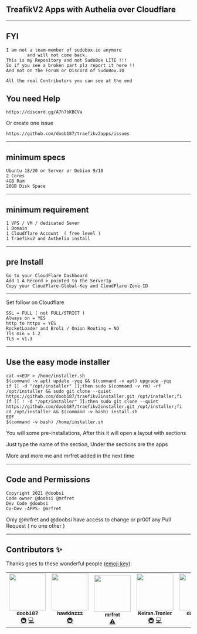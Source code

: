 ## TreafikV2 Apps with Authelia over Cloudflare

---

## FYI
```
I am not a team-member of sudobox.io anymore
        and will not come back.
This is my Repository and not SudoBox LITE !!!
So if you see a broken part plz report it here !!
And not on the Forum or Discord of SudoBox.IO

All the real Contributors you can see at the end 
```


## You need Help 

```
https://discord.gg/A7h7bKBCVa
```
Or create one issue 
```
https://github.com/doob187/traefikv2apps/issues
```


---

## minimum specs
```
Ubuntu 18/20 or Server or Debian 9/10
2 Cores
4GB Ram
20GB Disk Space
```

---

## minimum requirement
```
1 VPS / VM / dedicated Sever
1 Domain
1 Cloudflare Account  ( free level )
1 Traefikv2 and Authelia install
```
---

## pre Install

```
Go to your CloudFlare Dashboard
Add 1 A Record > pointed to the ServerIp
Copy your CloudFlare-Global-Key and CloudFlare-Zone-ID
```
---

Set follow on Cloudflare
```
SSL = FULL ( not FULL/STRICT )
Always on = YES
http to https = YES
RocketLoader and Broli / Onion Routing = NO
Tls min = 1.2
TLS = v1.3
```
---

## Use the easy mode installer 
```
cat <<EOF > /home/installer.sh
$(command -v apt) update -yqq && $(command -v apt) upgrade -yqq
if [[ -d "/opt/installer" ]];then sudo $(command -v rm) -rf /opt/installer && sudo git clone --quiet https://github.com/doob187/traefikv2installer.git /opt/installer;fi
if [[ ! -d "/opt/installer" ]];then sudo git clone --quiet https://github.com/doob187/traefikv2installer.git /opt/installer;fi
cd /opt/installer && $(command -v bash) install.sh
EOF
$(command -v bash) /home/installer.sh

```
You will some pre-installations,
After this it will open a layout with sections

Just type the name of the section, 
Under the sections are the apps

More and more me and mrfret added in the next time

---

## Code and Permissions 
```
Copyright 2021 @doobsi 
Code owner @doobsi @mrfret
Dev Code @doobsi 
Co-Dev -APPS- @mrfret
```

Only @mrfret and @doobsi have access
to change or pr00f any Pull Request
( no one other )

---

## Contributors ✨

Thanks goes to these wonderful people ([emoji key](https://allcontributors.org/docs/en/emoji-key)):

<!-- ALL-CONTRIBUTORS-LIST:START - Do not remove or modify this section -->
<!-- prettier-ignore-start -->
<!-- markdownlint-disable -->
<table>
  <tr>
    <td align="center"><a href="https://github.com/doob187"><img src="https://avatars.githubusercontent.com/u/60312740?v=4?s=100" width="100px;" alt=""/><br /><sub><b>doob187</b></sub></a><br /><a href="#infra-doob187" title="Infrastructure (Hosting, Build-Tools, etc)">🚇</a> <a href="https://github.com/doob187/traefikv2apps/commits?author=doob187" title="Code">💻</a></td>
    <td align="center"><a href="https://github.com/Hawkinzzz"><img src="https://avatars.githubusercontent.com/u/24587652?v=4?s=100" width="100px;" alt=""/><br /><sub><b>hawkinzzz</b></sub></a><br /><a href="#infra-Hawkinzzz" title="Infrastructure (Hosting, Build-Tools, etc)">🚇</a></td>
    <td align="center"><a href="https://github.com/mrfret"><img src="https://avatars.githubusercontent.com/u/72273384?v=4?s=100" width="100px;" alt=""/><br /><sub><b>mrfret</b></sub></a><br /><a href="https://github.com/doob187/traefikv2apps/commits?author=mrfret" title="Tests">⚠️</a></td>
    <td align="center"><a href="https://github.com/GamermadHD"><img src="https://avatars.githubusercontent.com/u/7513233?v=4?s=100" width="100px;" alt=""/><br /><sub><b>Keiran Tronier</b></sub></a><br /><a href="#infra-GamermadHD" title="Infrastructure (Hosting, Build-Tools, etc)">🚇</a> <a href="https://github.com/doob187/traefikv2apps/commits?author=GamermadHD" title="Code">💻</a></td>
    <td align="center"><a href="https://github.com/dan3805"><img src="https://avatars.githubusercontent.com/u/35934387?v=4?s=100" width="100px;" alt=""/><br /><sub><b>dan3805</b></sub></a><br /><a href="#infra-dan3805" title="Infrastructure (Hosting, Build-Tools, etc)">🚇</a> <a href="https://github.com/doob187/traefikv2apps/commits?author=dan3805" title="Code">💻</a></td>
  </tr>
</table>

<!-- markdownlint-restore -->
<!-- prettier-ignore-end -->

<!-- ALL-CONTRIBUTORS-LIST:END -->
